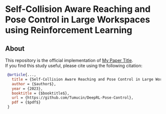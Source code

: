 # Self-Collision Aware Reaching and Pose Control in Large Workspaces using Reinforcement Learning
## About
This repository is the official implementation of [My Paper Title](https://arxiv.org/abs/2030.12345).\
If you find this study useful, please cite using the following citation:

```bibtex
 @article{...,
   title = {Self-Collision Aware Reaching and Pose Control in Large Workspaces using Reinforcement Learning},
   author = {$author$},
   year = {2023},
   booktitle = {$booktitle$},
   url = {https://github.com/Tumucin/DeepRL-Pose-Control},
   pdf = {$pdf$}
 }
```
